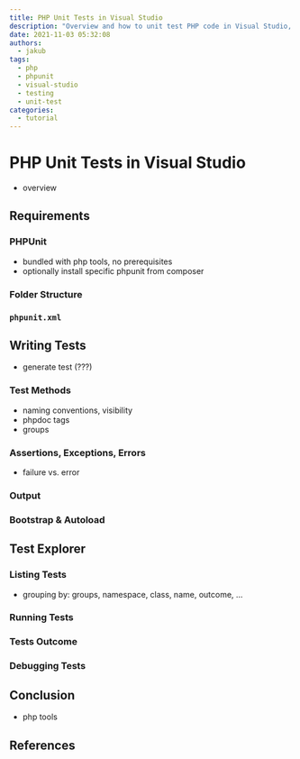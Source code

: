 ```yaml
---
title: PHP Unit Tests in Visual Studio
description: "Overview and how to unit test PHP code in Visual Studio, using PHPUnit."
date: 2021-11-03 05:32:08
authors:
  - jakub
tags:
  - php
  - phpunit
  - visual-studio
  - testing
  - unit-test
categories:
  - tutorial
---
```


# PHP Unit Tests in Visual Studio

- overview

<!-- more -->

## Requirements

### PHPUnit

- bundled with php tools, no prerequisites
- optionally install specific phpunit from composer

### Folder Structure

### `phpunit.xml`

## Writing Tests

- generate test (???)

### Test Methods

- naming conventions, visibility
- phpdoc tags
- groups

### Assertions, Exceptions, Errors

- failure vs. error

### Output

### Bootstrap & Autoload

## Test Explorer

### Listing Tests

- grouping by: groups, namespace, class, name, outcome, ...

### Running Tests

### Tests Outcome

### Debugging Tests

## Conclusion

- php tools

## References